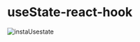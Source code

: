 # useState-react-hook 

![instaUsestate](https://github.com/2Kelvin/useState-react-hook/assets/85868026/bf21cdb6-5aef-4eab-9b96-0b66e42e94d8)
